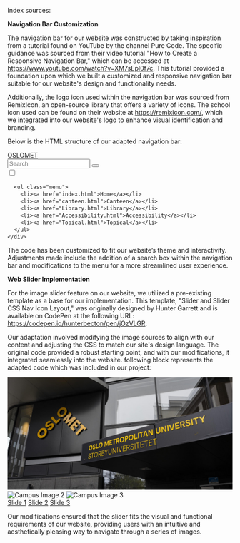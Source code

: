 Index sources:

**Navigation Bar Customization**

The navigation bar for our website was constructed by taking inspiration from a tutorial found on YouTube by the channel Pure Code. The specific guidance was sourced from their video tutorial "How to Create a Responsive Navigation Bar," which can be accessed at https://www.youtube.com/watch?v=XM7sEpl0f7c. This tutorial provided a foundation upon which we built a customized and responsive navigation bar suitable for our website's design and functionality needs.

Additionally, the logo icon used within the navigation bar was sourced from RemixIcon, an open-source library that offers a variety of icons. The school icon used can be found on their website at https://remixicon.com/, which we integrated into our website's logo to enhance visual identification and branding.

Below is the HTML structure of our adapted navigation bar:

<!-- Navigation bar -->
<!-- Menu Icon/nav and logo Layout inspired by YouTube by Pure Code -->
<!-- Source: https://www.youtube.com/watch?v=XM7sEpl0f7c -->
<!-- Logo icon sourced from RemixIcon -->
<!-- Source: https://remixicon.com/ -->
<nav class="navbar">
  <div class="container">
    <a href="index.html" class="logo"><i class="ri-school-fill"></i><span>OSLOMET</span></a>
    <div class="search-box">
      <form action="">
        <input type="text" name="search" id="srch" placeholder="Search">
        <button type="submit"><i class="ri-search-line"></i></button>
      </form>
    </div>
    <div class="navigation">
      <input class="burger-toggle" type="checkbox" id="toggle-menu">
      <label for="toggle-menu" class="menu-icon"></label> <!-- Label to trigger the checkbox -->

      <ul class="menu">
        <li><a href="index.html">Home</a></li>
        <li><a href="canteen.html">Canteen</a></li>
        <li><a href="Library.html">Library</a></li>
        <li><a href="Accessibility.html">Accessibility</a></li>
        <li><a href="Topical.html">Topical</a></li>
      </ul>
    </div>
  </div> 
</nav>

The code has been customized to fit our website’s theme and interactivity. Adjustments made include the addition of a search box within the navigation bar and modifications to the menu for a more streamlined user experience.


**Web Slider Implementation**

For the image slider feature on our website, we utilized a pre-existing template as a base for our implementation. This template, "Slider and Slider CSS Nav Icon Layout," was originally designed by Hunter Garrett and is available on CodePen at the following URL: https://codepen.io/hunterbecton/pen/jOzVLGR.

Our adaptation involved modifying the image sources to align with our content and adjusting the CSS to match our site's design language. The original code provided a robust starting point, and with our modifications, it integrated seamlessly into the website. following block represents the adapted code which was included in our project:



<!-- Slider and Slider CSS Nav Icon Layout adapted from CodePen by Hunter Garrett -->
<!-- Source: https://codepen.io/hunterbecton/pen/jOzVLGR -->
<div class="slider-wrapper">
  <!-- Customized images for the slider -->
  <div class="slider">
    <img id="slide-1" src="/img/campus1.jpg" alt="Campus Image 1"/>
    <img id="slide-2" src="/img/campus2.jpg" alt="Campus Image 2"/>
    <img id="slide-3" src="/img/campus3.jpg" alt="Campus Image 3"/>
  </div>
  <!-- Navigation for the slider -->
  <div class="slider-nav">
    <a href="#slide-1">Slide 1</a>
    <a href="#slide-2">Slide 2</a>
    <a href="#slide-3">Slide 3</a>
  </div>
</div>

Our modifications ensured that the slider fits the visual and functional requirements of our website, providing users with an intuitive and aesthetically pleasing way to navigate through a series of images.

<!--Kilder som er brukt i kantine>

<!--https://youtube.com/-->


